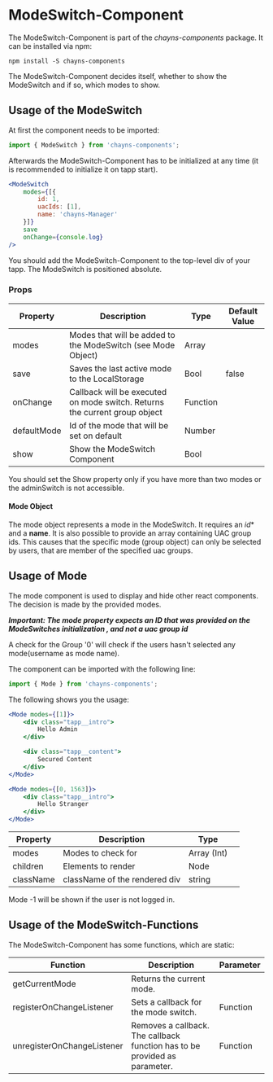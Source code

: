 # ModeSwitch-Component

The ModeSwitch-Component is part of the *chayns-components* package. It can be installed via npm:

    npm install -S chayns-components
    
The ModeSwitch-Component decides itself, whether to show the ModeSwitch and if so, which modes to show.

## Usage of the ModeSwitch
At first the component needs to be imported:

```jsx
import { ModeSwitch } from 'chayns-components';
```

Afterwards the ModeSwitch-Component has to be initialized at any time (it is recommended to initialize it on tapp start).

```jsx
<ModeSwitch 
    modes={[{
        id: 1,
        uacIds: [1],
        name: 'chayns-Manager'
    }]}
    save
    onChange={console.log}
/>
```

You should add the ModeSwitch-Component to the top-level div of your tapp. The ModeSwitch is positioned absolute. 

### Props

| Property   | Description                                                                                        | Type    | Default Value |
|------------|-----------------------------------------------------------------------------------------------------|--------|--------------|
| modes | Modes that will be added to the ModeSwitch (see Mode Object)                                                 | Array |              |
| save | Saves the last active mode to the LocalStorage                                                        | Bool   | false        |
| onChange    | Callback will be executed on mode switch. Returns the current group object                                                          | Function |              |
| defaultMode    | Id of the mode that will be set on default                                                         | Number |              |
| show    | Show the ModeSwitch Component                                                      | Bool |              |

You should set the Show property only if you have more than two modes or the adminSwitch is not accessible.

#### Mode Object
The mode object represents a mode in the ModeSwitch.
It requires an *id** and a **name**.
It is also possible to provide an array containing UAC group ids. This causes that the specific mode (group object) can only be selected by users, that are member of the specified uac groups.

## Usage of Mode
The mode component is used to display and hide other react components. The decision is made by the provided modes.

***Important: The mode property expects an ID that was provided on the ModeSwitches initialization , and not a uac group id***

A check for the Group '0' will check if the users hasn't selected any mode(username as mode name).

The component can be imported with the following line:
```jsx
import { Mode } from 'chayns-components';
```

The following shows you the usage:
```jsx
<Mode modes={[1]}>
    <div class="tapp__intro">
        Hello Admin
    </div>

    <div class="tapp__content">
        Secured Content
    </div>
</Mode>

<Mode modes={[0, 1563]}>
    <div class="tapp__intro">
        Hello Stranger
    </div>
</Mode>
```



| Property   | Description                                                                                         | Type        |  |
|------------|-----------------------------------------------------------------------------------------------------|-------------|----|
| modes | Modes to check for                                                                                       | Array (Int) |  |
| children | Elements to render                                                                                    | Node | |
| className | className of the rendered div                                                                         | string | |

Mode -1 will be shown if the user is not logged in.

## Usage of the ModeSwitch-Functions
The ModeSwitch-Component has some functions, which are static:

| Function | Description  | Parameter |
| -------- | ------------- | --------- |
| getCurrentMode | Returns the current mode. |  |
| registerOnChangeListener | Sets a callback for the mode switch. | Function |
| unregisterOnChangeListener | Removes a callback. The callback function has to be provided as parameter. | Function |
